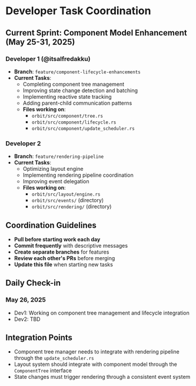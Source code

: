 # Developer Task Coordination

## Current Sprint: Component Model Enhancement (May 25-31, 2025)

### Developer 1 (@itsalfredakku)
- **Branch**: `feature/component-lifecycle-enhancements`
- **Current Tasks**:
  - Completing component tree management
  - Improving state change detection and batching
  - Implementing reactive state tracking
  - Adding parent-child communication patterns
  - **Files working on**: 
    - `orbit/src/component/tree.rs`
    - `orbit/src/component/lifecycle.rs`
    - `orbit/src/component/update_scheduler.rs`

### Developer 2
- **Branch**: `feature/rendering-pipeline`
- **Current Tasks**:
  - Optimizing layout engine
  - Implementing rendering pipeline coordination
  - Improving event delegation
  - **Files working on**:
    - `orbit/src/layout/engine.rs`  
    - `orbit/src/events/` (directory)
    - `orbit/src/rendering/` (directory)

## Coordination Guidelines

- **Pull before starting work each day**
- **Commit frequently** with descriptive messages
- **Create separate branches** for features
- **Review each other's PRs** before merging
- **Update this file** when starting new tasks

## Daily Check-in

### May 26, 2025
- Dev1: Working on component tree management and lifecycle integration
- Dev2: TBD

## Integration Points

- Component tree manager needs to integrate with rendering pipeline through the `update_scheduler.rs`
- Layout system should integrate with component model through the `ComponentTree` interface
- State changes must trigger rendering through a consistent event system
